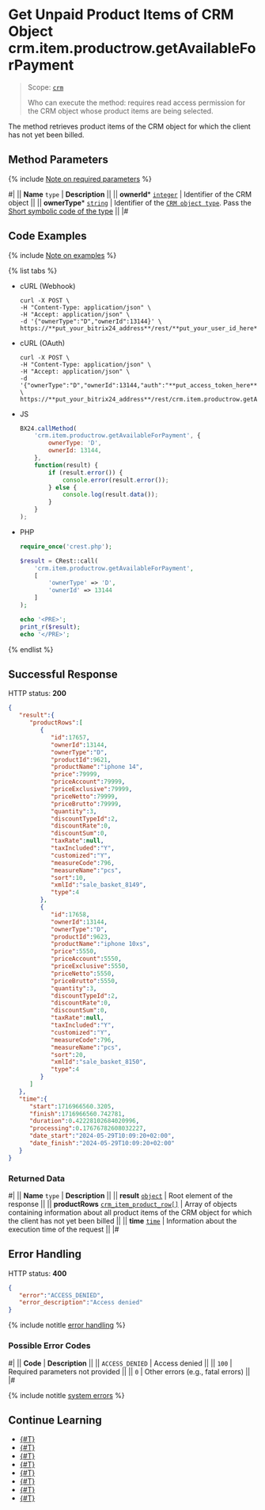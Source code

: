# Get Unpaid Product Items of CRM Object crm.item.productrow.getAvailableForPayment

> Scope: [`crm`](../../../scopes/permissions.md)
>
> Who can execute the method: requires read access permission for the CRM object whose product items are being selected.

The method retrieves product items of the CRM object for which the client has not yet been billed.

## Method Parameters

{% include [Note on required parameters](../../../../_includes/required.md) %}

#|
|| **Name**
`type` | **Description** ||
|| **ownerId***
[`integer`](../../../data-types.md) | Identifier of the CRM object ||
|| **ownerType***
[`string`](../../../data-types.md) | Identifier of the [`CRM object type`](../../data-types.md#object_type). Pass the [Short symbolic code of the type](../../data-types.md#object_type) ||
|#

## Code Examples

{% include [Note on examples](../../../../_includes/examples.md) %}

{% list tabs %}

- cURL (Webhook)

    ```http
    curl -X POST \
    -H "Content-Type: application/json" \
    -H "Accept: application/json" \
    -d '{"ownerType":"D","ownerId":13144}' \
    https://**put_your_bitrix24_address**/rest/**put_your_user_id_here**/**put_your_webhook_here**/crm.item.productrow.getAvailableForPayment
    ```

- cURL (OAuth)

    ```http
    curl -X POST \
    -H "Content-Type: application/json" \
    -H "Accept: application/json" \
    -d '{"ownerType":"D","ownerId":13144,"auth":"**put_access_token_here**"}' \
    https://**put_your_bitrix24_address**/rest/crm.item.productrow.getAvailableForPayment
    ```

- JS

    ```js
    BX24.callMethod(
        'crm.item.productrow.getAvailableForPayment', {
            ownerType: 'D',
            ownerId: 13144,
        },
        function(result) {
            if (result.error()) {
                console.error(result.error());
            } else {
                console.log(result.data());
            }
        }
    );
    ```

- PHP

    ```php
    require_once('crest.php');

    $result = CRest::call(
        'crm.item.productrow.getAvailableForPayment',
        [
            'ownerType' => 'D',
            'ownerId' => 13144
        ]
    );

    echo '<PRE>';
    print_r($result);
    echo '</PRE>';
    ```

{% endlist %}

## Successful Response

HTTP status: **200**

```json
{
   "result":{
      "productRows":[
         {
            "id":17657,
            "ownerId":13144,
            "ownerType":"D",
            "productId":9621,
            "productName":"iphone 14",
            "price":79999,
            "priceAccount":79999,
            "priceExclusive":79999,
            "priceNetto":79999,
            "priceBrutto":79999,
            "quantity":3,
            "discountTypeId":2,
            "discountRate":0,
            "discountSum":0,
            "taxRate":null,
            "taxIncluded":"Y",
            "customized":"Y",
            "measureCode":796,
            "measureName":"pcs",
            "sort":10,
            "xmlId":"sale_basket_8149",
            "type":4
         },
         {
            "id":17658,
            "ownerId":13144,
            "ownerType":"D",
            "productId":9623,
            "productName":"iphone 10xs",
            "price":5550,
            "priceAccount":5550,
            "priceExclusive":5550,
            "priceNetto":5550,
            "priceBrutto":5550,
            "quantity":3,
            "discountTypeId":2,
            "discountRate":0,
            "discountSum":0,
            "taxRate":null,
            "taxIncluded":"Y",
            "customized":"Y",
            "measureCode":796,
            "measureName":"pcs",
            "sort":20,
            "xmlId":"sale_basket_8150",
            "type":4
         }
      ]
   },
   "time":{
      "start":1716966560.3205,
      "finish":1716966560.742781,
      "duration":0.42228102684020996,
      "processing":0.17676782608032227,
      "date_start":"2024-05-29T10:09:20+02:00",
      "date_finish":"2024-05-29T10:09:20+02:00"
   }
}
```

### Returned Data

#|
|| **Name**
`type` | **Description** ||
|| **result**
[`object`](../../../data-types.md) | Root element of the response ||
|| **productRows**
[`crm_item_product_row[]`](../../data-types.md#crm_item_product_row) | Array of objects containing information about all product items of the CRM object for which the client has not yet been billed ||
|| **time**
[`time`](../../../data-types.md) | Information about the execution time of the request ||
|#

## Error Handling

HTTP status: **400**

```json
{
   "error":"ACCESS_DENIED",
   "error_description":"Access denied"
}
```

{% include notitle [error handling](../../../../_includes/error-info.md) %}

### Possible Error Codes

#|
|| **Code** | **Description** ||
|| `ACCESS_DENIED` | Access denied ||
|| `100` | Required parameters not provided ||
|| `0` | Other errors (e.g., fatal errors) ||
|#

{% include notitle [system errors](../../../../_includes/system-errors.md) %}

## Continue Learning

- [{#T}](./index.md)
- [{#T}](./crm-item-productrow-add.md)
- [{#T}](./crm-item-productrow-fields.md)
- [{#T}](./crm-item-productrow-get.md)
- [{#T}](./crm-item-productrow-set.md)
- [{#T}](./crm-item-productrow-update.md)
- [{#T}](./crm-item-productrow-list.md)
- [{#T}](./crm-item-productrow-delete.md)